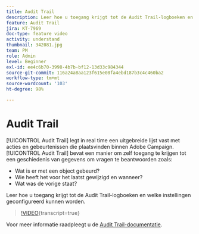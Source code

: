 ```yaml
---
title: Audit Trail
description: Leer hoe u toegang krijgt tot de Audit Trail-logboeken en welke instellingen geconfigureerd kunnen worden.
feature: Audit Trail
jira: KT-7969
doc-type: feature video
activity: understand
thumbnail: 342081.jpg
team: PM
role: Admin
level: Beginner
exl-id: ee4c6b70-3998-4b7b-bf12-13d33c984344
source-git-commit: 116a24a8aa123f615e08fa4ebd187b3c4c460ba2
workflow-type: tm+mt
source-wordcount: '103'
ht-degree: 98%

---
```


# Audit Trail

[!UICONTROL Audit Trail] legt in real time een uitgebreide lijst vast met acties en gebeurtenissen die plaatsvinden binnen Adobe Campaign.[!UICONTROL Audit Trail] bevat een manier om zelf toegang te krijgen tot een geschiedenis van gegevens om vragen te beantwoorden zoals:

* Wat is er met een object gebeurd?
* Wie heeft het voor het laatst gewijzigd en wanneer?
* Wat was de vorige staat?

Leer hoe u toegang krijgt tot de Audit Trail-logboeken en welke instellingen geconfigureerd kunnen worden.

>[!VIDEO](https://video.tv.adobe.com/v/342081?quality=12&learn=on){transcript=true}

Voor meer informatie raadpleegt u de [Audit Trail-documentatie](https://experienceleague.adobe.com/docs/campaign-classic/using/monitoring-campaign-classic/production-procedures/audit-trail.html?lang=nl).
